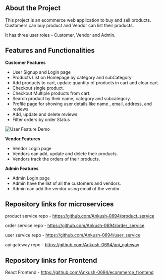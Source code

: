 ## About the Project

This project is an ecommerce web application to buy and sell products. Customers can buy product and Vendor can list their products.

It has three user roles - Customer, Vendor and Admin.

## Features and Functionalities

**Customer Features**

  - User Signup and Login page
  - Products List on Homepage by category and subCategory
  - Add products to cart, update quantity of products in cart and clear cart.
  - Checkout single product.
  - Checkout Multiple products from cart.
  - Search product by their name, category and subcategory.
  - Profile page for showing user details like name , email, address, and reviews.
  - Add, update and delete reviews
  - Filter orders by order Status


![User Feature Demo](https://user-images.githubusercontent.com/40385854/161281736-a35835b1-5e0c-4b04-81fa-bfea99cb76bb.gif)


**Vendor Features**
  - Vendor Login page
  - Vendors can add, update and delete their products.
  - Vendors track the orders of their products.

**Admin Features**
  - Admin Login page
  - Admin have the list of all the customers and vendors.
  - Admin can add the vendor using email of the vendor.



## Repository links for microservices

product service repo - https://github.com/Ankush-0694/product_service

order service repo - https://github.com/Ankush-0694/order_service

user service repo - https://github.com/Ankush-0694/user_service

api gateway repo - https://github.com/Ankush-0694/api_gateway 

## Repository links for Frontend

React Frontend - https://github.com/Ankush-0694/ecommerce_frontend
